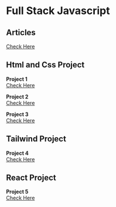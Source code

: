 # Full Stack Javascript

## Articles
[Check Here](./Articles/readme.md)

## Html and Css Project
**Project 1** <br/>
[Check Here](./Projects/Project%201/readme.md)

**Project 2** <br/>
[Check Here](./Projects/Project%202/readme.md)

**Project 3** <br/>
[Check Here](./Projects/Project%203/readme.md)

## Tailwind Project

**Project 4**<br/>
[Check Here](./Projects/Project%204%20%20vscode/README.md)
## React Project

**Project 5**<br/>
[Check Here](./React/firstapp#readme)